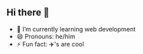 ## Hi there 👋

- 🌱 I’m currently learning web development
- 😄 Pronouns: he/him
- ⚡ Fun fact: ✈️'s are cool
